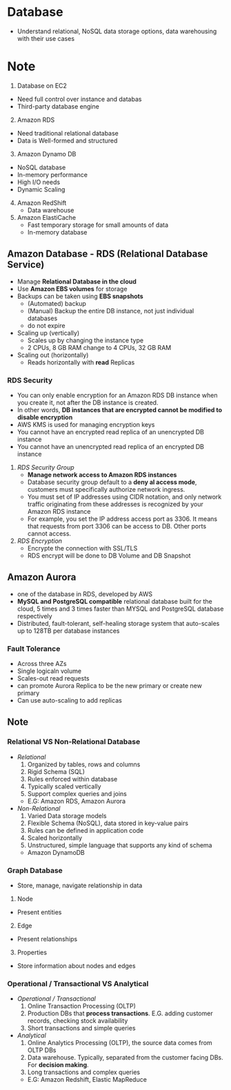 # Database
* Understand relational, NoSQL data storage options, data warehousing with their use cases

# Note
1. Database on EC2
  * Need full control over instance and databas
  * Third-party database engine
2. Amazon RDS
  * Need traditional relational database
  * Data is Well-formed and structured
3. Amazon Dynamo DB
  * NoSQL database
  * In-memory performance
  * High I/O needs
  * Dynamic Scaling
4. Amazon RedShift
   * Data warehouse
5. Amazon ElastiCache
   * Fast temporary storage for small amounts of data
   * In-memory database

## Amazon Database - RDS (Relational Database Service)
* Manage **Relational Database in the cloud**
* Use **Amazon EBS volumes** for storage
* Backups can be taken using **EBS snapshots**
  * (Automated) backup
  * (Manual) Backup the entire DB instance, not just individual databases
  * do not expire
* Scaling up (vertically)
  * Scales up by changing the instance type
  * 2 CPUs, 8 GB RAM change to 4 CPUs, 32 GB RAM
* Scaling out (horizontally)
  * Reads horizontally with **read** Replicas
### RDS Security
* You can only enable encryption for an Amazon RDS DB instance when you create it, not after the DB instance is created.
* In other words, **DB instances that are encrypted cannot be modified to disable encryption**
* AWS KMS is used for managing encryption keys
* You cannot have an encrypted read replica of an unencrypted DB instance
* You cannot have an unencrypted read replica of an encrypted DB instance
1. *RDS Security Group*
   * **Manage network access to Amazon RDS instances**
   * Database security group default to a **deny al access mode**, customers must specifically authorize network ingress.
   * You must set of IP addresses using CIDR notation, and only network traffic originating from these addresses is recognized by your Amazon RDS instance
   * For example, you set the IP address access port as 3306. It means that requests from port 3306 can be access to DB. Other ports cannot access.
2. *RDS Encryption*
   * Encrypte the connection with SSL/TLS
   * RDS encrypt will be done to DB Volume and DB Snapshot

## Amazon Aurora
* one of the database in RDS, developed by AWS
* **MySQL and PostgreSQL compatible** relational database built for the cloud, 5 times and 3 times faster than MYSQL and PostgreSQL database respectively
* Distributed, fault-tolerant, self-healing storage system that auto-scales up to 128TB per database instances
### Fault Tolerance
* Across three AZs
* Single logicaln volume
* Scales-out read requests
* can promote Aurora Replica to be the new primary or create new primary
* Can use auto-scaling to add replicas

## Note
### Relational VS Non-Relational Database
* *Relational* 
  1. Organized by tables, rows and columns
  2. Rigid Schema (SQL)
  3. Rules enforced within database
  4. Typically scaled vertically
  5. Support complex queries and joins
  * E.G: Amazon RDS, Amazon Aurora
* *Non-Relational*
  1. Varied Data storage models
  2. Flexible Schema (NoSQL), data stored in key-value pairs
  3. Rules can be defined in application code
  4. Scaled horizontally
  5. Unstructured, simple language that supports any kind of schema
  * Amazon DynamoDB
### Graph Database
* Store, manage, navigate relationship in data
1. Node
  * Present entities
2. Edge
  * Present relationships
3. Properties
  * Store information about nodes and edges
### Operational / Transactional VS Analytical
* *Operational / Transactional*
  1. Online Transaction Processing (OLTP)
  2. Production DBs that **process transactions**. E.G. adding customer records, checking stock availability
  3. Short transactions and simple queries
* *Analytical*
  1. Online Analytics Processing (OLTP), the source data comes from OLTP DBs
  2. Data warehouse. Typically, separated from the customer facing DBs. For **decision making**.
  3. Long transactions and complex queries
  * E.G: Amazon Redshift, Elastic MapReduce